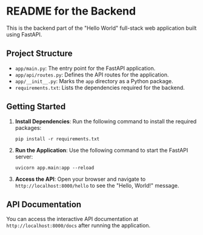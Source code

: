 # README for the Backend

This is the backend part of the "Hello World" full-stack web application built using FastAPI.

## Project Structure

- `app/main.py`: The entry point for the FastAPI application.
- `app/api/routes.py`: Defines the API routes for the application.
- `app/__init__.py`: Marks the `app` directory as a Python package.
- `requirements.txt`: Lists the dependencies required for the backend.

## Getting Started

1. **Install Dependencies**: 
   Run the following command to install the required packages:
   ```
   pip install -r requirements.txt
   ```

2. **Run the Application**: 
   Use the following command to start the FastAPI server:
   ```
   uvicorn app.main:app --reload
   ```

3. **Access the API**: 
   Open your browser and navigate to `http://localhost:8000/hello` to see the "Hello, World!" message.

## API Documentation

You can access the interactive API documentation at `http://localhost:8000/docs` after running the application.